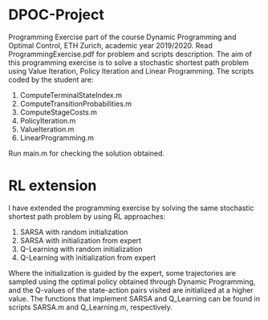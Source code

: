 # DPOC-Project
Programming Exercise part of the course Dynamic Programming and Optimal Control, ETH Zurich, academic year 2019/2020. Read ProgrammingExercise.pdf for problem and scripts description. The aim of this programming exercise is to solve a stochastic shortest path problem using Value Iteration, Policy Iteration and Linear Programming. The scripts coded by the student are:

1. ComputeTerminalStateIndex.m
2. ComputeTransitionProbabilities.m
3. ComputeStageCosts.m
4. PolicyIteration.m
5. ValueIteration.m
6. LinearProgramming.m

Run main.m for checking the solution obtained.

# RL extension
I have extended the programming exercise by solving the same stochastic shortest path problem by using RL approaches:

1. SARSA with random initialization
2. SARSA with initialization from expert
3. Q-Learning with random initialization
4. Q-Learning with initialization from expert

Where the initialization is guided by the expert, some trajectories are sampled using the optimal policy obtained through Dynamic Programming, and the Q-values of the state-action pairs visited are initialized at a higher value. The functions that implement SARSA and Q_Learning can be found in scripts SARSA.m and Q_Learning.m, respectively.
